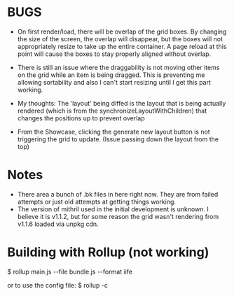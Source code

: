 # BUGS
- On first render/load, there will be overlap of the grid boxes. By changing the size of the screen, the overlap will disappear, but the boxes will not appropriately resize to take up the entire container. A page reload at this point will cause the boxes to stay properly aligned without overlap.

- There is still an issue where the draggability is not moving other items on the grid while an item is being dragged. This is preventing me allowing sortability and also I can't start resizing until I get this part working.

- My thoughts: The 'layout' being diffed is the layout that is being actually rendered (which is from the synchronizeLayoutWithChildren) that changes the positions up to prevent overlap

- From the Showcase, clicking the generate new layout button is not triggering the grid to update. (Issue passing down the layout from the top)

# Notes
- There area a bunch of .bk files in here right now. They are from failed attempts or just old attempts at getting things working.
- The version of mithril used in the initial development is unknown. I believe it is v1.1.2, but for some reason the grid wasn't rendering from v1.1.6 loaded via unpkg cdn.

# Building with Rollup (not working) 
$ rollup main.js --file bundle.js --format iife

or to use the config file:
$ rollup -c